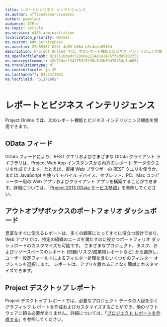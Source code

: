 ```yaml
---
title: レポートとビジネス インテリジェンス
ms.author: office365servicedesc
author: pamelaar
audience: ITPro
ms.topic: article
ms.service: o365-administration
localization_priority: Normal
ms.custom: Adm_ServiceDesc
ms.assetid: 22e85387-8f5f-4b85-b064-b3c4eda8916d
description: Project Online では、次のレポート機能とビジネス インテリジェンス機能を使用できます。
ms.openlocfilehash: 0211510dadc51966a2124e192476f39d05182351
ms.sourcegitcommit: a2b77dae1341753f5f98c3d3b39d70454c3ab05f
ms.translationtype: MT
ms.contentlocale: ja-JP
ms.lasthandoff: 03/24/2021
ms.locfileid: "51172602"
---
```

# <a name="reporting-and-business-intelligence"></a>レポートとビジネス インテリジェンス

Project Online では、次のレポート機能とビジネス インテリジェンス機能を使用できます。
  
## <a name="odata-feeds"></a>OData フィード

OData フィードにより、REST クエリおよびさまざまな OData クライアント ライブラリは、Project Web App インスタンスから両方のレポート データのクエリを作成できます。たとえば、直接 Web ブラウザーの REST クエリを使うか、または JavaScript を使ってモバイル デバイス、タブレット、PC、Mac コンピューター用の Web アプリおよびクライアント アプリを構築することができます。詳細については、「[Project 2013 OData サービス参照](/previous-versions/office/project-odata/jj163015(v=office.15))」を参照してください。
  
## <a name="out-of-the-box-portfolio-dashboards"></a>アウトオブザボックスのポートフォリオ ダッシュボード

豊富なすぐに使えるレポートは、多くの顧客にとってすぐに役立つ設計であり、Web アプリでは、特定の組織のニーズを満たすのに役立つポートフォリオ ダッシュボードのカスタマイズも可能です。 さまざまなプロジェクト、タスク、およびリソースベースのレポート (問題/リスク/成果物レポートなど) から選択し、ユーザー設定フィールドによるフィルター処理を含むいくつかのフィルター オプションを選択します。 レポートは、アプリを離れることなく簡単にカスタマイズできます。 
  
## <a name="project-desktop-reporting"></a>Project デスクトップ レポート

Project デスクトップ レポートでは、必要なプロジェクト データの人目を引くグラフィック レポートを作成およびカスタマイズすることができ、他のソフトウェアに頼る必要がありません。詳細については、「[プロジェクト レポートを作成する](https://go.microsoft.com/fwlink/?LinkID=823657&amp;clcid=0x409)」を参照してください。
